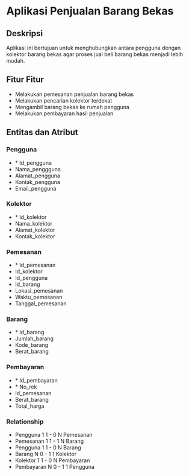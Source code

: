 # Aplikasi Penjualan Barang Bekas

## Deskripsi
Aplikasi ini bertujuan untuk menghubungkan antara pengguna dengan kolektor barang bekas agar proses jual beli barang bekas menjadi lebih mudah.

## Fitur Fitur
- Melakukan pemesanan penjualan barang bekas
- Melakukan pencarian kolektor terdekat
- Mengambil barang bekas ke rumah pengguna
- Melakukan pembayaran hasil penjualan

## Entitas dan Atribut
### Pengguna
- \* Id_pengguna
- Nama_penggguna
- Alamat_pengguna
- Kontak_pengguna
- Email_pengguna

### Kolektor
- \* Id_kolektor
- Nama_kolektor
- Alamat_kolektor
- Kontak_kolektor

### Pemesanan
- \* Id_pemesanan
- Id_kolektor
- Id_pengguna
- Id_barang
- Lokasi_pemesanan
- Waktu_pemesanan
- Tanggal_pemesanan

### Barang
- \* Id_barang
- Jumlah_barang
- Kode_barang
- Berat_barang

### Pembayaran
- \* Id_pembayaran
- \* No_rek
- Id_pemesanan
- Berat_barang  
- Total_harga

### Relationship
- Pengguna 1 1 - 0 N Pemesanan
- Pemesanan 1 1 - 1 N Barang
- Pengguna 1 1 - 0 N Barang
- Barang N 0 - 1 1 Kolektor
- Kolektor 1 1 - 0 N Pembayaran
- Pembayaran N 0 - 1 1 Pengguna
